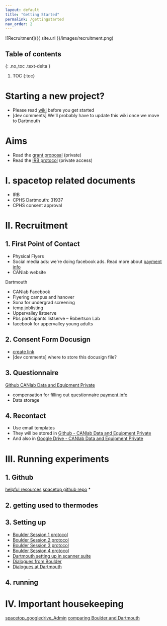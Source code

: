 ```yaml
---
layout: default
title: "Getting Started"
permalink: /gettingstarted
nav_order: 2
---
```


![Recruitment]({{ site.url }}/images/recruitment.png)


## Table of contents
{: .no_toc .text-delta }

1. TOC
{:toc}

# Starting a new project?
* Please read [wiki](https://canlabweb.colorado.edu/wiki/doku.php/master_table_of_contents/internal/projects/project_template/project_template) before you get started
* [dev comments] We'll probably have to update this wiki once we move to Dartmouth

# Aims
* Read the [grant proposal](https://drive.google.com/open?id=1BnZ-v0hHyp6xuFJt8PYUWy7l3YJaIxG7) (private)
* Read the [IRB protocol]() (private access)


# I. spacetop related documents
* IRB
* CPHS Dartmouth: 31937
* CPHS consent approval

# II. Recruitment

## 1. First Point of Contact
* Physical Flyers
* Social media ads: we're doing facebook ads. Read more about [payment info]()
* CANlab website

Dartmouth
* CANlab Facebook
* Flyering campus and hanover
* Sona for undergrad screening
* temp.joblisting
* Uppervalley listserve
* Pbs participants listserve – Robertson Lab
* facebook for uppervalley young adults

## 2. Consent Form Docusign
* [create link]()
* [dev comments] where to store this docusign file?

## 3. Questionnaire
[Github CANlab Data and Equipment Private](https://github.com/canlab/CANlab_data_and_equipment_private)
* compensation for filling out questionnaire [payment info]()
* Data storage

## 4. Recontact
* Use email templates
* They will be stored in [Github - CANlab Data and Equipment Private](https://github.com/canlab/CANlab_data_and_equipment_private)
* And also in [Google Drive - CANlab Data and Equipment Private](https://github.com/canlab/CANlab_data_and_equipment_private)

# III. Running experiments
## 1. Github
[helpful resources](https://blog.scottlowe.org/2015/01/27/using-fork-branch-git-workflow/)
[spacetop github repo](https://github.com/spatialtopology)
*

## 2. getting used to thermodes

## 3. Setting up
* [Boulder Session 1 protocol](https://docs.google.com/document/d/15e3CQjqzsIfqJ0BiEdy-gt5VANHdfyGWHzLTLjXapqQ/edit) <br>
* [Boulder Session 2 protocol](https://docs.google.com/document/d/1dZR2Mk_0wRooVWk-coA2tuTsL5PZWlC4nz5FAl-RWRs/edit) <br>
* [Boulder Session 3 protocol](https://docs.google.com/document/d/1a_mLhPxOsDBd47rDH9tDOqaVz0hFHf7USW_5c1COl7c/edit) <br>
* [Boulder Session 4 protocol](https://docs.google.com/document/d/1KGp6LRBOpHcTOK0DetvMjc34jUpMZ3wLrgC378H6pKs/edit) <br>
* [Dartmouth setting up in scanner suite](https://docs.google.com/document/d/1Xj3KeMtZRq-R_-78stY_sAlMGLKBEqkvL2FKDcMgtzc/edit?usp=sharing) <br>
* [Dialogues from Boulder](https://drive.google.com/drive/u/0/folders/1PkbvHpcVDCWOsBl8Ut30FWyzzIFEeVES) <br>
* [Dialogues at Dartmouth]()

## 4. running

# IV. Important housekeeping
[spacetop_googledrive_Admin](https://drive.google.com/drive/u/0/folders/1PkbvHpcVDCWOsBl8Ut30FWyzzIFEeVES)
[comparing Boulder and Dartmouth](https://docs.google.com/spreadsheets/d/1VRdqW3Rk1XGJEpTqqY8-6lSuCWt44CUtEkyMeiWjTwI/edit#gid=0)
